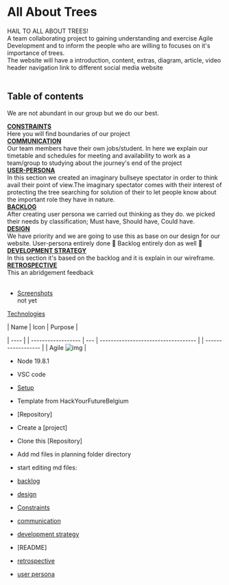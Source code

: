 # All About Trees

HAIL TO ALL ABOUT TREES!</br>A team collaborating project to gaining
understanding and exercise Agile Development and to inform the people who are
willing to focuses on it's importance of trees.</br> The website will have a
introduction, content, extras, diagram, article, video header navigation link to
different social media website </br></br>

## Table of contents </br>

We are not abundant in our group but we do our best.</br>

[**CONSTRAINTS**](https://github.com/HYF-Class20/agile-development-group3-all-about-tree/blob/master/planning/constraints.md)
</br> Here you will find boundaries of our project</br>
[**COMMUNICATION**](https://github.com/HYF-Class20/agile-development-group3-all-about-tree/blob/master/planning/constraints.md)
</br> Our team members have their own jobs/student. In here we explain our
timetable and schedules for meeting and availability to work as a team/group to
studying about the journey's end of the project</br>
[**USER-PERSONA**](https://github.com/HYF-Class20/agile-development-group3-all-about-tree/blob/master/planning/user-personas.md)
</br> In this section we created an imaginary bullseye spectator in order to
think avail their point of view.The imaginary spectator comes with their
interest of protecting the tree searching for solution of their to let people
know about the important role they have in nature.</br>
[**BACKLOG**](https://github.com/HYF-Class20/agile-development-group3-all-about-tree/tree/Backlog/planning)</br>
After creating user persona we carried out thinking as they do. we picked their
needs by classification; Must have, Should have, Could have.</br>
[**DESIGN**](https://github.com/HYF-Class20/agile-development-group3-all-about-tree/blob/Backlog/planning/design.md)</br>
We have priority and we are going to use this as base on our design for our
website. User-persona entirely done 🤝 Backlog entirely don as well 🏁 </br>
[**DEVELOPMENT STRATEGY**](https://github.com/HYF-Class20/agile-development-group3-all-about-tree/blob/Backlog/planning/development-strategy.md)</br>
In this section it's based on the backlog and it is explain in our wireframe.
</br>
[**RETROSPECTIVE**](https://github.com/HYF-Class20/agile-development-group3-all-about-tree/blob/retrospective/planning/retrospective.md)
</br> This an abridgement feedback</br></br>

- [Screenshots](#screenshots)</br>not yet</br>

[Technologies](#technologies)

| Name | Icon | Purpose |

| ----               |
| ------------------ | --- | ----------------------------------- |
| ------------------ |     | Agile ![img](agile-lifecycle_0.png) |

- Node 19.8.1
- VSC code

- [Setup](#setup)
- Template from HackYourFutureBelgium
- [Repository]
- Create a [project]
- Clone this [Repository]
- Add md files in planning folder directory
- start editing md files:

- [backlog](/agile-development-group3-all-about-tree/planning/backlog.md)
- [design](/agile-development-group3-all-about-tree/planning/design.md)
- [Constraints](/agile-development-group3-all-about-tree/planning/constraints.md)
- [communication](/agile-development-group3-all-about-tree/planning/communication.md)
- [development strategy](/agile-development-group3-all-about-tree/planning/)
- [README]
- [retrospective](/agile-development-group3-all-about-tree/planning/retrospective.md)
- [user persona](/agile-development-group3-all-about-tree/planning/user-personas.md)
